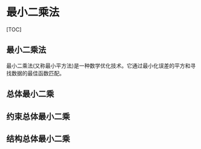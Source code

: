 # 最小二乘法

[TOC]

## 最小二乘法

最小二乘法(又称最小平方法)是一种数学优化技术。它通过最小化误差的平方和寻找数据的最佳函数匹配。

## 总体最小二乘



## 约束总体最小二乘



## 结构总体最小二乘



